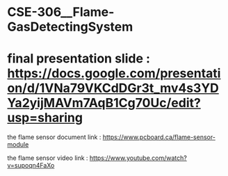 ﻿# CSE-306__Flame-GasDetectingSystem

# final presentation slide : https://docs.google.com/presentation/d/1VNa79VKCdDGr3t_mv4s3YDYa2yijMAVm7AqB1Cg70Uc/edit?usp=sharing

the flame sensor document link : https://www.pcboard.ca/flame-sensor-module

the flame sensor video link : https://www.youtube.com/watch?v=supoqn4FaXo



